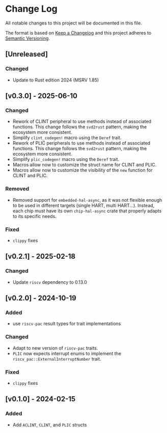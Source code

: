 # Change Log

All notable changes to this project will be documented in this file.

The format is based on [Keep a Changelog](http://keepachangelog.com/)
and this project adheres to [Semantic Versioning](http://semver.org/).

## [Unreleased]

### Changed

- Update to Rust edition 2024 (MSRV 1.85)

## [v0.3.0] - 2025-06-10

### Changed

- Rework of CLINT peripheral to use methods instead of associated functions.
  This change follows the `svd2rust` pattern, making the ecosystem more consistent.
- Simplify `clint_codegen!` macro using the `Deref` trait.
- Rework of PLIC peripherals to use methods instead of associated functions.
  This change follows the `svd2rust` pattern, making the ecosystem more consistent.
- Simplify `plic_codegen!` macro using the `Deref` trait.
- Macros allow now to customize the struct name for CLINT and PLIC.
- Macros allow now to customize the visibility of the `new` function for CLINT and PLIC.

### Removed

- Removed support for `embedded-hal-async`, as it was not flexible enough to be
  used in different targets (single HART, multi HART...). Instead, each chip must
  have its own `chip-hal-async` crate that properly adapts to its specific needs.

### Fixed

- `clippy` fixes

## [v0.2.1] - 2025-02-18

### Changed

- Update `riscv` dependency to 0.13.0

## [v0.2.0] - 2024-10-19

### Added

- use `riscv-pac` result types for trait implementations

### Changed

- Adapt to new version of `riscv-pac` traits.
- `PLIC` now expects interrupt enums to implement the `riscv_pac::ExternalInterruptNumber` trait.

### Fixed

- `clippy` fixes

## [v0.1.0] - 2024-02-15

### Added

- Add `ACLINT`, `CLINT`, and `PLIC` structs
